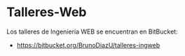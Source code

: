 # Talleres-Web
Los talleres de Ingeniería WEB se encuentran en BitBucket:

- https://bitbucket.org/BrunoDiazU/talleres-ingweb
